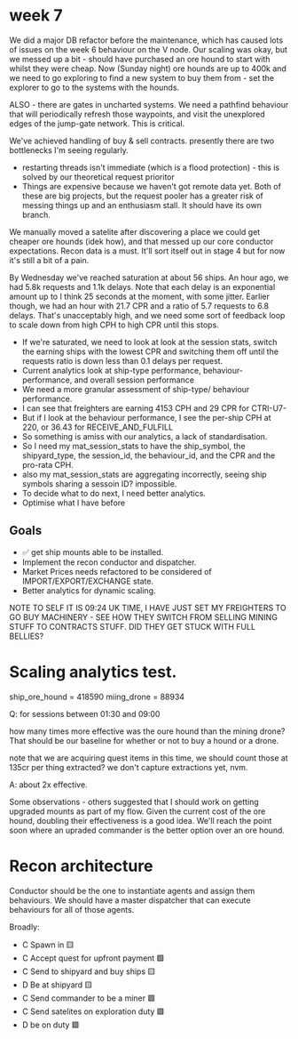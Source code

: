
# week 7 

We did a major DB refactor before the maintenance, which has caused lots of issues on the week 6  behaviour on the V node. 
Our scaling was okay, but we messed up a bit - should have purchased an ore hound to start with whilst they were cheap.
Now (Sunday night) ore hounds are up to 400k and we need to go exploring to find a new system to buy them from - set the explorer to go to the systems with the hounds.

ALSO - there are gates in uncharted systems. We need a pathfind behaviour that will periodically refresh those waypoints, and visit the unexplored edges of the jump-gate network. This is critical.

We've achieved handling of buy & sell contracts. presently there are two bottlenecks I'm seeing regularly.
* restarting threads isn't immediate (which is a flood protection) - this is solved by our theoretical request prioritor
* Things are expensive because we haven't got remote data yet. Both of these are big projects, but the request pooler has a greater risk of messing things up and an enthusiasm stall. It should have its own branch.

We manually moved a satelite after discovering a place we could get cheaper ore hounds (idek how), and that messed up our core conductor expectations. Recon data is a must. It'll sort itself out in stage 4 but for now it's still a bit of a pain.

By Wednesday we've reached saturation at about 56 ships. An hour ago, we had 5.8k requests and 1.1k delays. Note that each delay is an exponential amount up to I think 25 seconds at the moment, with some jitter.
Earlier though, we had an hour with 21.7 CPR and a ratio of 5.7 requests to 6.8 delays. That's unacceptably high, and we need some sort of feedback loop to scale down from high CPH to high CPR until this stops. 

* If we're saturated, we need to look at look at the session stats, switch the earning ships with the lowest CPR and switching them off until the requests ratio is down less than 0.1 delays per request. 
* Current analytics look at ship-type performance, behaviour-performance, and overall session performance
 * We need a more granular assessment of ship-type/ behaviour performance. 
 * I can see that freighters are earning 4153 CPH and 29 CPR for CTRI-U7-
 * But if I look at the behaviour performance, I see the per-ship CPH at 220, or 36.43 for RECEIVE_AND_FULFILL
 * So something is amiss with our analytics, a lack of standardisation. 
 * So I need my mat_session_stats to have the ship_symbol, the shipyard_type, the session_id, the behaviour_id, and the CPR and the pro-rata CPH.
 *  also my mat_session_stats are aggregating incorrectly, seeing ship symbols sharing a sessoin ID? impossible.
 * To decide what to do next, I need better analytics.
 * Optimise what I have before

## Goals
* ✅ get ship mounts able to be installed.
* Implement the recon conductor and dispatcher.
* Market Prices needs refactored to be considered of IMPORT/EXPORT/EXCHANGE state.
* Better analytics for dynamic scaling.

NOTE TO SELF IT IS 09:24 UK TIME, I HAVE JUST SET MY FREIGHTERS TO GO BUY MACHINERY - SEE HOW THEY SWITCH FROM SELLING MINING STUFF TO CONTRACTS STUFF. DID THEY GET STUCK WITH FULL BELLIES?

# Scaling analytics test.


ship_ore_hound = 418590
miing_drone = 88934

Q: for sessions between 01:30 and 09:00

how many times more effective was the oure hound than the mining drone?
That should be our baseline for whether or not to buy a hound or a drone.

note that we are acquiring quest items in this time, we should count those at 135cr per thing extracted?
we don't capture extractions yet, nvm.

A: about 2x effective.

Some observations - others suggested that I should work on getting upgraded mounts as part of my flow. Given the current cost of the ore hound, doubling their effectiveness is a good idea. 
We'll reach the point soon where an upraded commander is the better option over an ore hound.

# Recon architecture

Conductor should be the one to instantiate agents and assign them behaviours.
We should have a master dispatcher that can execute behaviours for all of those agents.


Broadly:
* C Spawn in 🟨
* C Accept quest for upfront payment 🟩 
* C Send to shipyard and buy ships 🟨
* D Be at shipyard 🟨
* C Send commander to be a miner 🟩
* C Send satelites on exploration duty 🟩
* D be on duty 🟩

